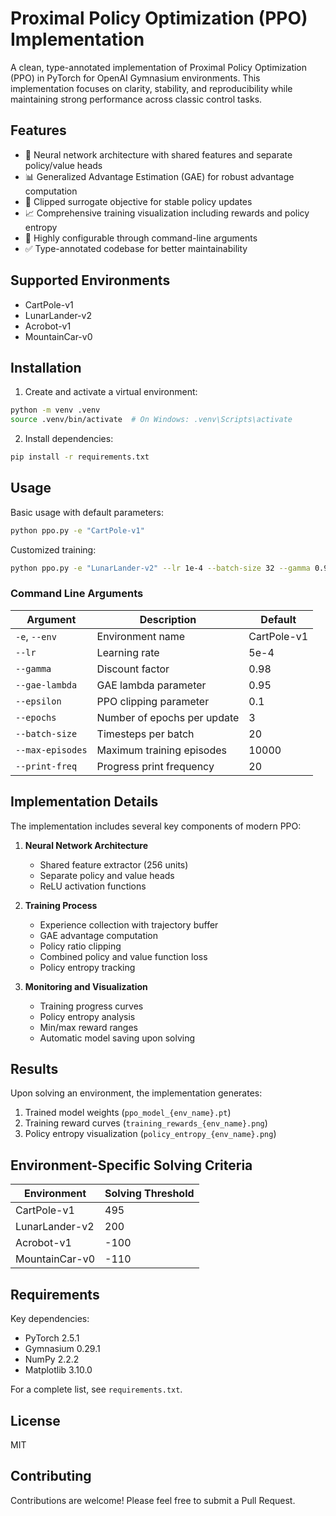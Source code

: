 # Proximal Policy Optimization (PPO) Implementation

A clean, type-annotated implementation of Proximal Policy Optimization (PPO) in PyTorch for OpenAI Gymnasium environments. This implementation focuses on clarity, stability, and reproducibility while maintaining strong performance across classic control tasks.

## Features

- 🧠 Neural network architecture with shared features and separate policy/value heads
- 📊 Generalized Advantage Estimation (GAE) for robust advantage computation
- 🎯 Clipped surrogate objective for stable policy updates
- 📈 Comprehensive training visualization including rewards and policy entropy
- 🔧 Highly configurable through command-line arguments
- ✅ Type-annotated codebase for better maintainability

## Supported Environments

- CartPole-v1
- LunarLander-v2
- Acrobot-v1
- MountainCar-v0

## Installation

1. Create and activate a virtual environment:
```bash
python -m venv .venv
source .venv/bin/activate  # On Windows: .venv\Scripts\activate
```

2. Install dependencies:
```bash
pip install -r requirements.txt
```

## Usage

Basic usage with default parameters:
```bash
python ppo.py -e "CartPole-v1"
```

Customized training:
```bash
python ppo.py -e "LunarLander-v2" --lr 1e-4 --batch-size 32 --gamma 0.99
```

### Command Line Arguments

| Argument | Description | Default |
|----------|-------------|---------|
| `-e`, `--env` | Environment name | CartPole-v1 |
| `--lr` | Learning rate | 5e-4 |
| `--gamma` | Discount factor | 0.98 |
| `--gae-lambda` | GAE lambda parameter | 0.95 |
| `--epsilon` | PPO clipping parameter | 0.1 |
| `--epochs` | Number of epochs per update | 3 |
| `--batch-size` | Timesteps per batch | 20 |
| `--max-episodes` | Maximum training episodes | 10000 |
| `--print-freq` | Progress print frequency | 20 |

## Implementation Details

The implementation includes several key components of modern PPO:

1. **Neural Network Architecture**
   - Shared feature extractor (256 units)
   - Separate policy and value heads
   - ReLU activation functions

2. **Training Process**
   - Experience collection with trajectory buffer
   - GAE advantage computation
   - Policy ratio clipping
   - Combined policy and value function loss
   - Policy entropy tracking

3. **Monitoring and Visualization**
   - Training progress curves
   - Policy entropy analysis
   - Min/max reward ranges
   - Automatic model saving upon solving

## Results

Upon solving an environment, the implementation generates:

1. Trained model weights (`ppo_model_{env_name}.pt`)
2. Training reward curves (`training_rewards_{env_name}.png`)
3. Policy entropy visualization (`policy_entropy_{env_name}.png`)

## Environment-Specific Solving Criteria

| Environment | Solving Threshold |
|-------------|------------------|
| CartPole-v1 | 495 |
| LunarLander-v2 | 200 |
| Acrobot-v1 | -100 |
| MountainCar-v0 | -110 |

## Requirements

Key dependencies:
- PyTorch 2.5.1
- Gymnasium 0.29.1
- NumPy 2.2.2
- Matplotlib 3.10.0

For a complete list, see `requirements.txt`.

## License

MIT

## Contributing

Contributions are welcome! Please feel free to submit a Pull Request.
